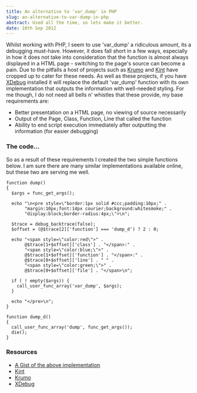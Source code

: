 ```yaml
---
title: An alternative to 'var_dump' in PHP
slug: an-alternative-to-var-dump-in-php
abstract: Used all the time, so lets make it better.
date: 10th Sep 2012
---
```


Whilst working with PHP, I seem to use 'var\_dump' a ridiculous amount, its a debugging must-have.
However, it does fall short in a few ways, especially in how it does not take into consideration that the function is almost always displayed in a HTML page - switching to the page's source can become a pain.
Due to the pitfalls a host of projects such as [Krumo](http://krumo.sourceforge.net/) and [Kint](http://raveren.github.io/kint/) have cropped up to cater for these needs.
As well as these projects, if you have [XDebug](http://xdebug.org/) installed it will replace the default 'var\_dump' function with its own implementation that outputs the information with well-needed styling.
For me though, I do not need all bells n' whistles that these provide, my base requirements are:

* Better presentation on a HTML page, no viewing of source necessarily
* Output of the Page, Class, Function, Line that called the function
* Ability to end script execution immediately after outputting the information (for easier debugging)

### The code...

So as a result of these requirements I created the two simple functions below.
I am sure there are many similar implementations available online, but these two are serving me well.

    function dump()
    {
      $args = func_get_args();

      echo "\n<pre style=\"border:1px solid #ccc;padding:10px;" .
           "margin:10px;font:14px courier;background:whitesmoke;" .
           "display:block;border-radius:4px;\">\n";

      $trace = debug_backtrace(false);
      $offset = (@$trace[2]['function'] === 'dump_d') ? 2 : 0;

      echo "<span style=\"color:red\">" .
           @$trace[1+$offset]['class'] . "</span>:" .
           "<span style=\"color:blue;\">" .
           @$trace[1+$offset]['function'] . "</span>:" .
           @$trace[0+$offset]['line'] . " " .
           "<span style=\"color:green;\">" .
           @$trace[0+$offset]['file'] . "</span>\n";

      if ( ! empty($args)) {
        call_user_func_array('var_dump', $args);
      }

      echo "</pre>\n";
    }

    function dump_d()
    {
      call_user_func_array('dump', func_get_args());
      die();
    }

### Resources

* [A Gist of the above implementation](http://gist.github.com/3692379)
* [Kint](http://raveren.github.io/kint/)
* [Krumo](http://krumo.sourceforge.net/)
* [XDebug](http://xdebug.org/)